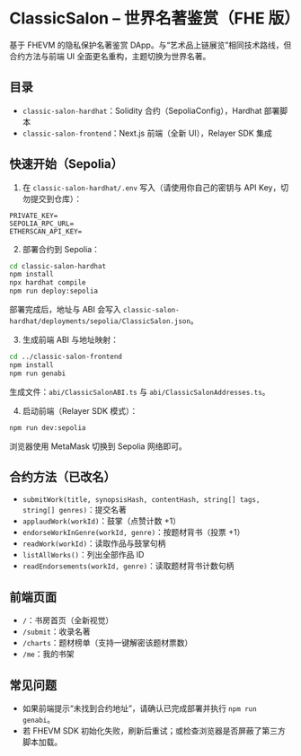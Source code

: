 # ClassicSalon – 世界名著鉴赏（FHE 版）

基于 FHEVM 的隐私保护名著鉴赏 DApp。与“艺术品上链展览”相同技术路线，但合约方法与前端 UI 全面更名重构，主题切换为世界名著。

## 目录

- `classic-salon-hardhat`：Solidity 合约（SepoliaConfig），Hardhat 部署脚本
- `classic-salon-frontend`：Next.js 前端（全新 UI），Relayer SDK 集成

## 快速开始（Sepolia）

1) 在 `classic-salon-hardhat/.env` 写入（请使用你自己的密钥与 API Key，切勿提交到仓库）：

```
PRIVATE_KEY=
SEPOLIA_RPC_URL=
ETHERSCAN_API_KEY=
```

2) 部署合约到 Sepolia：

```bash
cd classic-salon-hardhat
npm install
npx hardhat compile
npm run deploy:sepolia
```

部署完成后，地址与 ABI 会写入 `classic-salon-hardhat/deployments/sepolia/ClassicSalon.json`。

3) 生成前端 ABI 与地址映射：

```bash
cd ../classic-salon-frontend
npm install
npm run genabi
```

生成文件：`abi/ClassicSalonABI.ts` 与 `abi/ClassicSalonAddresses.ts`。

4) 启动前端（Relayer SDK 模式）：

```bash
npm run dev:sepolia
```

浏览器使用 MetaMask 切换到 Sepolia 网络即可。

## 合约方法（已改名）
- `submitWork(title, synopsisHash, contentHash, string[] tags, string[] genres)`：提交名著
- `applaudWork(workId)`：鼓掌（点赞计数 +1）
- `endorseWorkInGenre(workId, genre)`：按题材背书（投票 +1）
- `readWork(workId)`：读取作品与鼓掌句柄
- `listAllWorks()`：列出全部作品 ID
- `readEndorsements(workId, genre)`：读取题材背书计数句柄

## 前端页面
- `/`：书房首页（全新视觉）
- `/submit`：收录名著
- `/charts`：题材榜单（支持一键解密该题材票数）
- `/me`：我的书架

## 常见问题
- 如果前端提示“未找到合约地址”，请确认已完成部署并执行 `npm run genabi`。
- 若 FHEVM SDK 初始化失败，刷新后重试；或检查浏览器是否屏蔽了第三方脚本加载。




